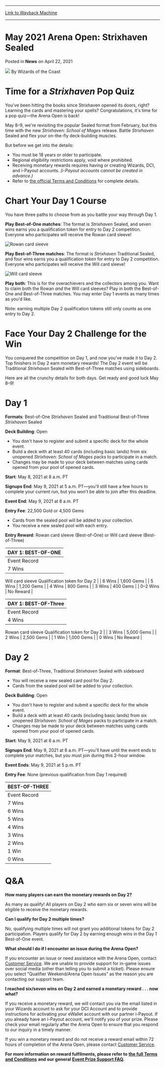 
---
[Link to Wayback Machine](https://web.archive.org/web/20210422143340/https://magic.wizards.com/en/articles/archive/news/may-2021-arena-open-strixhaven-sealed-2021-04-22)

[_metadata_:author]:- "Wizards of the Coast"
[_metadata_:description]:- "You've been hitting the books in Strixhaven, and now it's time for a pop quiz to test your progress—in Arena Open style!"
[_metadata_:generator]:- "Drupal 7 (http://drupal.org)"
[_metadata_:node]:- "1541677"
[_metadata_:publish_date]:- "2021-04-22"
[_metadata_:source]:- "div-main-content"
[_metadata_:title]:- "May 2021 Arena Open: Strixhaven Sealed"
[_metadata_:wayback_capture_timestamp]:- "2021-04-22 14:33:40"
[_metadata_:wayback_raw_url]:- "https://web.archive.org/web/20210422143340id_/https://magic.wizards.com/en/articles/archive/news/may-2021-arena-open-strixhaven-sealed-2021-04-22"
[_metadata_:wayback_url]:- "https://magic.wizards.com/en/articles/archive/news/may-2021-arena-open-strixhaven-sealed-2021-04-22"
---


May 2021 Arena Open: Strixhaven Sealed
======================================



 Posted in **News**
 on April 22, 2021 






![](https://media.magic.wizards.com/styles/auth_small/public/images/person/wizards_author.jpg)
By Wizards of the Coast











Time for a *Strixhaven* Pop Quiz
================================


You've been hitting the books since Strixhaven opened its doors, right? Learning the cards and mastering your spells? Congratulations, it's time for a pop quiz—the Arena Open is back!


May 8–9, we're revisiting the popular Sealed format from February, but this time with the new *Strixhaven: School of Mages* release. Battle *Strixhaven* Sealed and flex your on-the-fly deck-building muscles.


But before we get into the details:


* You must be 18 years or older to participate.
* Regional eligibility restrictions apply, void where prohibited.
* Receiving monetary rewards requires having or creating Wizards, DCI, and i-Payout accounts. *(i-Payout accounts cannot be created in advance.)*
* Refer to [the official Terms and Conditions](https://magic.wizards.com/en/articles/archive/arena-open-terms-and-conditions-2020-05-19) for complete details.

Chart Your Day 1 Course
=======================


You have three paths to choose from as you battle your way through Day 1.


**Play Best-of-One matches**: The format is *Strixhaven* Sealed, and seven wins earns you a qualification token for entry to Day 2 competition. Everyone who participates will receive the Rowan card sleeve!


![Rowan card sleeve](https://media.wizards.com/2021/images/daily/Rowan_268x375.png)


**Play Best-of-Three matches**: The format is *Strixhaven* Traditional Sealed, and four wins earns you a qualification token for entry to Day 2 competition. Everyone who participates will receive the Will card sleeve!


![Will card sleeve](https://media.wizards.com/2021/images/daily/Will_268x375.png)


**Play both**: This is for the overachievers and the collectors among you. Want to claim both the Rowan *and* the Will card sleeves? Play in both the Best-of-One and Best-of-Three matches. You may enter Day 1 events as many times as you'd like.


Note: earning multiple Day 2 qualification tokens still only counts as one entry to Day 2.


Face Your Day 2 Challenge for the Win
=====================================


You conquered the competition on Day 1, and now you've made it to Day 2. Top finishers in Day 2 earn monetary rewards! The Day 2 event will be Traditional *Strixhaven* Sealed with Best-of-Three matches using sideboards.


Here are all the crunchy details for both days. Get ready and good luck May 8–9!


Day 1
=====


**Formats**: Best-of-One *Strixhaven* Sealed and Traditional Best-of-Three *Strixhaven* Sealed


**Deck Building**: Open


* You don't have to register and submit a specific deck for the whole event.
* Build a deck with at least 40 cards (including basic lands) from six unopened *Strixhaven: School of Mages* packs to participate in a match.
* Changes may be made to your deck between matches using cards opened from your pool of opened cards.

**Start**: May 8, 2021 at 8 a.m. PT


**Signups End**: May 9, 2021 at 5 a.m. PT—you'll still have a few hours to complete your current run, but you won't be able to join after this deadline.


**Event End**: May 9, 2021 at 8 a.m. PT


**Entry Fee**: 22,500 Gold or 4,500 Gems


* Cards from the sealed pool will be added to your collection.
* You receive a new sealed pool with each entry.

**Entry Reward**: Rowan card sleeve (Best-of-One) or Will card sleeve (Best-of-Three)





| DAY 1: BEST-OF-ONE |
| --- |
| Event Record | 7 wins or 3 Losses |
| 7 Wins | 2,000 Gems
 Will card sleeve
 Qualification token for Day 2 |
| 6 Wins | 1,600 Gems |
| 5 Wins | 1,200 Gems |
| 4 Wins | 800 Gems |
| 3 Wins | 400 Gems |
| 0–2 Wins | No Reward |





| DAY 1: BEST-OF-Three |
| --- |
| Event Record | 4 wins or 1 loss |
| 4 Wins | 5,000 Gems
 Rowan card sleeve
 Qualification token for Day 2 |
| 3 Wins | 5,000 Gems |
| 2 Wins | 2,500 Gems |
| 1 Win | 1,000 Gems |
| 0 Wins | No Reward |


Day 2
=====


**Format**: Best-of-Three, Traditional *Strixhaven* Sealed with sideboard


* You will receive a new sealed card pool for Day 2.
* Cards from the sealed pool will be added to your collection.

**Deck Building**: Open


* You don't have to register and submit a specific deck for the whole event.
* Build a deck with at least 40 cards (including basic lands) from six unopened *Strixhaven: School of Mages* packs to participate in a match.
* Changes may be made to your deck between matches using cards opened from your pool of opened cards.

**Start**: May 9, 2021 at 6 a.m. PT


**Signups End**: May 9, 2021 at 8 a.m. PT—you'll have until the event ends to complete your matches, but you must join during this 2-hour window.


**Event Ends**: May 9, 2021 at 5 p.m. PT


**Entry Fee**: None (previous qualification from Day 1 required)





| BEST-OF-THREE |
| --- |
| Event Record | 7 wins or 2 Losses |
| 7 Wins | $2,000 |
| 6 Wins | $1,000 |
| 5 Wins | 20,000 Gems |
| 4 Wins | 10,000 Gems |
| 3 Wins | 6,000 Gems |
| 2 Wins | 4,000 Gems |
| 1 Win | 2,000 Gems |
| 0 Wins | No Reward |


Q&A
===


**How many players can earn the monetary rewards on Day 2?**


As many as qualify! All players on Day 2 who earn six or seven wins will be eligible to receive the monetary rewards.


**Can I qualify for Day 2 multiple times?**


No, qualifying multiple times will not grant you additional tokens for Day 2 participation. Players qualify for Day 2 by earning enough wins in the Day 1 Best-of-One event.


**What should I do if I encounter an issue during the Arena Open?**


If you encounter an issue or need assistance with the Arena Open, contact [Customer Service](https://mtgarena-support.wizards.com/hc/en-us/requests/new?ticket_form_id=360000419612). We are unable to provide support for in-game issues over social media (other than telling you to submit a ticket). Please ensure you select "Qualifier Weekend/Arena Open Issues" as the reason you are contacting our support team.


**I reached six/seven wins on Day 2 and earned a monetary reward . . . now what?**


If you receive a monetary reward, we will contact you via the email listed in your Wizards account to ask for your DCI Account and to provide instructions for activating your eWallet account with our partner i-Payout. If you already have an i-Payout account, we'll notify you of your prize. Please check your email regularly after the Arena Open to ensure that you respond to our inquiry in a timely manner.


If you win a monetary reward and do not receive a reward email within 72 hours of completion of the Arena Open, please contact [Customer Service](https://mtgarena-support.wizards.com/hc/en-us/requests/new?ticket_form_id=360000419612).


**For more information on reward fulfilments, please refer to** [**the full Terms and Conditions**](https://magic.wizards.com/en/articles/archive/arena-open-terms-and-conditions-2020-05-19) **and our general** [**Event Prize Support FAQ**](https://mtgarena-support.wizards.com/hc/en-us/articles/360043704072)**.**







